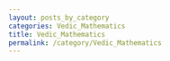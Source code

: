 ```yaml
---
layout: posts_by_category
categories: Vedic_Mathematics
title: Vedic_Mathematics
permalink: /category/Vedic_Mathematics
---
```

